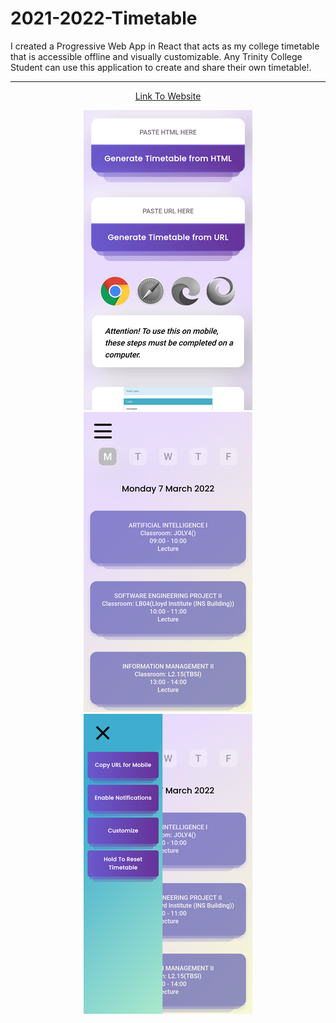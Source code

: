 # 2021-2022-Timetable

I created a Progressive Web App in React that acts as my college timetable that is accessible offline and visually customizable. Any Trinity College Student can use this application to create and share their own timetable!.

---
<p align="center"><a href="https://frontrowwithj.github.io/2021-2022-timetable/">Link To Website</a></p>
<p align="center">
  <img src="./rsz_tutorial.png" alt="Tutorial"/>
  <img src="./rsz_timetable.png" alt="Tutorial"/>
  <img src="./rsz_menu.png" alt="Tutorial"/>
</p>
